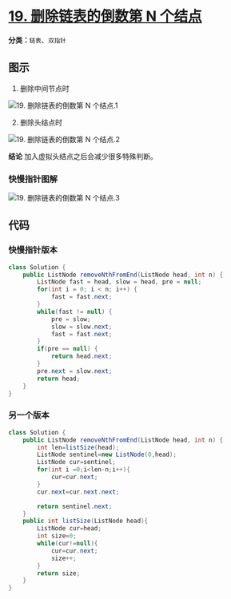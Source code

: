 # [19. 删除链表的倒数第 N 个结点](https://leetcode-cn.com/problems/remove-nth-node-from-end-of-list/)

**分类：**`链表`、`双指针`

## 图示

1. 删除中间节点时

![19. 删除链表的倒数第 N 个结点.1](http://drawbed.itlearn.club/uPic/19.%20%E5%88%A0%E9%99%A4%E9%93%BE%E8%A1%A8%E7%9A%84%E5%80%92%E6%95%B0%E7%AC%AC%20N%20%E4%B8%AA%E7%BB%93%E7%82%B9.1.png)

2. 删除头结点时

![19. 删除链表的倒数第 N 个结点.2](http://drawbed.itlearn.club/uPic/19.%20%E5%88%A0%E9%99%A4%E9%93%BE%E8%A1%A8%E7%9A%84%E5%80%92%E6%95%B0%E7%AC%AC%20N%20%E4%B8%AA%E7%BB%93%E7%82%B9.2.png)

**结论** 加入虚拟头结点之后会减少很多特殊判断。

### 快慢指针图解

![19. 删除链表的倒数第 N 个结点.3](http://drawbed.itlearn.club/uPic/19.%20%E5%88%A0%E9%99%A4%E9%93%BE%E8%A1%A8%E7%9A%84%E5%80%92%E6%95%B0%E7%AC%AC%20N%20%E4%B8%AA%E7%BB%93%E7%82%B9.3.png)

## 代码

### 快慢指针版本

```java
class Solution {
    public ListNode removeNthFromEnd(ListNode head, int n) {
        ListNode fast = head, slow = head, pre = null;
        for(int i = 0; i < n; i++) {
            fast = fast.next;
        }
        while(fast != null) {
            pre = slow;
            slow = slow.next;
            fast = fast.next;
        }
        if(pre == null) {
            return head.next;
        }
        pre.next = slow.next;
        return head;
    }
}
```







### 另一个版本

```java
class Solution {
    public ListNode removeNthFromEnd(ListNode head, int n) {
        int len=listSize(head);
        ListNode sentinel=new ListNode(0,head);
        ListNode cur=sentinel;
        for(int i =0;i<len-n;i++){
            cur=cur.next;
        }
        cur.next=cur.next.next;

        return sentinel.next;
    }
    public int listSize(ListNode head){
        ListNode cur=head;
        int size=0;
        while(cur!=null){
            cur=cur.next;
            size++;
        }
        return size;
    }
}
```

